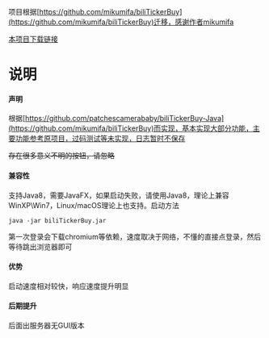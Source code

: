 项目根据[https://github.com/mikumifa/biliTickerBuy](https://github.com/mikumifa/biliTickerBuy)迁移，感谢作者<a href="https://github.com/mikumifa">mikumifa</a>

[本项目下载链接](https://github.com/patchescamerababy/biliTickerBuy-Java/releases) 

# 说明
#### 声明
根据[https://github.com/patchescamerababy/biliTickerBuy-Java](https://github.com/mikumifa/biliTickerBuy)而实现，基本实现大部分功能，主要功能参考原项目，过码测试等未实现，日志暂时不保存

~~存在很多意义不明的按钮，请忽略~~
#### 兼容性
支持Java8，需要JavaFX，如果启动失败，请使用Java8，理论上兼容WinXP\Win7，Linux/macOS理论上也支持。启动方法

    java -jar biliTickerBuy.jar
    

第一次登录会下载chromium等依赖，速度取决于网络，不懂的直接点登录，然后等待跳出浏览器即可

#### 优势
启动速度相对较快，响应速度提升明显
#### 后期提升
后面出服务器无GUI版本
